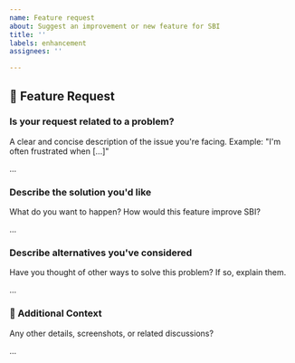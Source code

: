 ```yaml
---
name: Feature request
about: Suggest an improvement or new feature for SBI
title: ''
labels: enhancement
assignees: ''

---
```


## 🚀 Feature Request

### **Is your request related to a problem?**

A clear and concise description of the issue you're facing.
Example: "I'm often frustrated when [...]"

...

### **Describe the solution you'd like**

What do you want to happen? How would this feature improve SBI?

...

### **Describe alternatives you've considered**

Have you thought of other ways to solve this problem? If so, explain them.

...

### **📌 Additional Context**

Any other details, screenshots, or related discussions?

...
